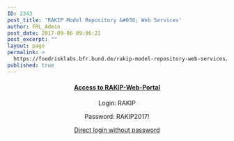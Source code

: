 ```yaml
---
ID: 2343
post_title: 'RAKIP Model Repository &#038; Web Services'
author: FRL_Admin
post_date: 2017-09-06 09:06:21
post_excerpt: ""
layout: page
permalink: >
  https://foodrisklabs.bfr.bund.de/rakip-model-repository-web-services/
published: true
---
```

<h4 style="text-align: center;"><a href="https://knime.bfrlab.de/com.knime.enterprise.server/#/RAKIP-Web-Portal" target="_blank" rel="noopener">Access to RAKIP-Web-Portal</a></h4>
<p style="text-align: center;">Login: RAKIP</p>
<p style="text-align: center;">Password: RAKIP2017!</p>
<p style="text-align: center;"><a href="https://knime.bfrlab.de/com.knime.enterprise.server/#/RAKIP-Web-Portal/FSKX-Webportal-V2-Demonstrator&amp;user=RAKIP&amp;pw=RAKIP2017!" target="_blank" rel="noopener">Direct login without password</a></p>
&nbsp;